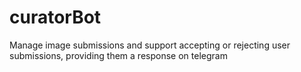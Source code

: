 # curatorBot
Manage image submissions and support accepting or rejecting user submissions, providing them a response on telegram
